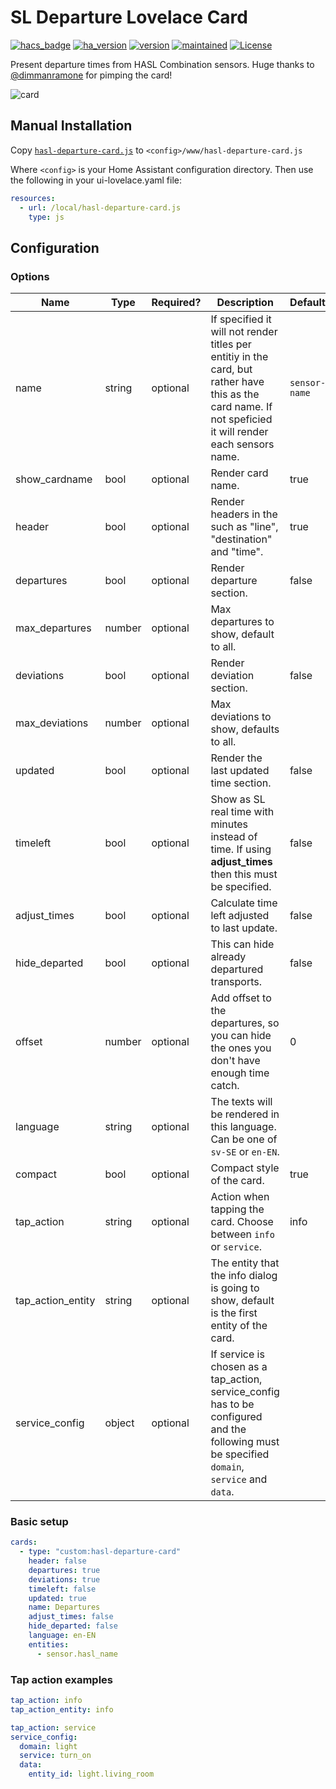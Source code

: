 # SL Departure Lovelace Card

[![hacs_badge](https://img.shields.io/badge/HACS-Default-orange.svg)](https://github.com/custom-components/hacs)
[![ha_version](https://img.shields.io/badge/home%20assistant-0.92%2B-yellow.svg)](https://www.home-assistant.io)
[![version](https://img.shields.io/badge/version-2.5.0-green.svg)](#)
[![maintained](https://img.shields.io/maintenance/yes/2020.svg)](#)
[![License](https://img.shields.io/badge/License-Apache%202.0-blue.svg)](https://opensource.org/licenses/Apache-2.0)

Present departure times from HASL Combination sensors. Huge thanks to [@dimmanramone](https://github.com/dimmanramone) for pimping the card!

![card](https://user-images.githubusercontent.com/8133650/56198334-0a150f00-603b-11e9-9e93-92be212d7f7b.PNG)

## Manual Installation

Copy [`hasl-departure-card.js`](https://github.com/hasl-platform/lovelace-hasl-departure-card/blob/master/dist/hasl-departure-card.js) to `<config>/www/hasl-departure-card.js`

Where `<config>` is your Home Assistant configuration directory.
Then use the following in your ui-lovelace.yaml file:

```yaml
resources:
  - url: /local/hasl-departure-card.js
    type: js
```

## Configuration

### Options

| Name | Type | Required? | Description | Default |
|------|------|-----------|-------------|---------|
|name|string|optional|If specified it will not render titles per entitiy in the card, but rather have this as the card name. If not speficied it will render each sensors name.|`sensor-name`|
|show_cardname|bool|optional|Render card name.|true|
|header|bool|optional|Render headers in the such as "line", "destination" and "time".|true|
|departures|bool|optional|Render departure section.|false|
|max_departures|number|optional|Max departures to show, default to all.||
|deviations|bool|optional|Render deviation section.|false|
|max_deviations|number|optional|Max deviations to show, defaults to all.||
|updated|bool|optional|Render the last updated time section.|false|
|timeleft|bool|optional|Show as SL real time with minutes instead of time. If using **adjust_times** then this must be specified.|false|
|adjust_times|bool|optional|Calculate time left adjusted to last update.|false|
|hide_departed|bool|optional|This can hide already departured transports.|false|
|offset|number|optional|Add offset to the departures, so you can hide the ones you don't have enough time catch.|0|
|language|string|optional|The texts will be rendered in this language. Can be one of `sv-SE` or `en-EN`.||
|compact|bool|optional|Compact style of the card.|true|
|tap_action|string|optional|Action when tapping the card. Choose between `info` or `service`.|info|
|tap_action_entity|string|optional|The entity that the info dialog is going to show, default is the first entity of the card.||
|service_config|object|optional|If service is chosen as a tap_action, service_config has to be configured and the following must be specified `domain`, `service` and `data`.||

### Basic setup

```yaml
cards:
  - type: "custom:hasl-departure-card"
    header: false
    departures: true
    deviations: true
    timeleft: false
    updated: true
    name: Departures
    adjust_times: false
    hide_departed: false
    language: en-EN
    entities:
      - sensor.hasl_name
```

### Tap action examples

```yaml
tap_action: info
tap_action_entity: info
```

```yaml
tap_action: service
service_config:
  domain: light
  service: turn_on
  data:
    entity_id: light.living_room
```
